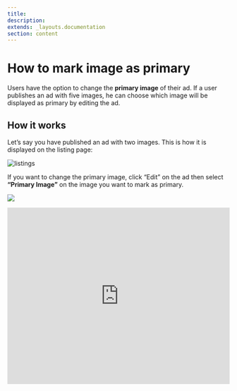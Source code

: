 ```yaml
---
title:
description:
extends: _layouts.documentation
section: content
---
```


# How to mark image as primary


Users have the option to change the **primary image** of their ad. If a user publishes an ad with five images, he can choose which image will be displayed as primary by editing the ad. 


## How it works

Let’s say you have published an ad with two images. This is how it is displayed on the listing page:

![listings](/assets/images/listings11.jpg)

If you want to change the primary image,  click “Edit” on the ad then select **“Primary Image”**  on the image you want to mark as primary.

 ![](/assets/images/listings22.jpg)



<iframe width="100%" height="400px" src="https://www.youtube.com/embed/3Ub5zv_M34o" title="Yclas video" frameborder="0" allow="accelerometer; autoplay; clipboard-write; encrypted-media; gyroscope; picture-in-picture" allowfullscreen></iframe>
 


